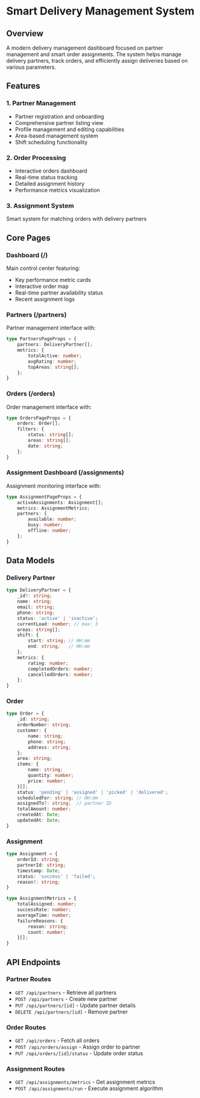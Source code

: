 # Smart Delivery Management System

## Overview
A modern delivery management dashboard focused on partner management and smart order assignments. The system helps manage delivery partners, track orders, and efficiently assign deliveries based on various parameters.

## Features

### 1. Partner Management
- Partner registration and onboarding
- Comprehensive partner listing view
- Profile management and editing capabilities
- Area-based management system
- Shift scheduling functionality

### 2. Order Processing
- Interactive orders dashboard
- Real-time status tracking
- Detailed assignment history
- Performance metrics visualization

### 3. Assignment System
Smart system for matching orders with delivery partners

## Core Pages

### Dashboard (/)
Main control center featuring:
- Key performance metric cards
- Interactive order map
- Real-time partner availability status
- Recent assignment logs

### Partners (/partners)
Partner management interface with:
```typescript
type PartnersPageProps = {
    partners: DeliveryPartner[];
    metrics: {
        totalActive: number;
        avgRating: number;
        topAreas: string[];
    };
}
```

### Orders (/orders)
Order management interface with:
```typescript
type OrdersPageProps = {
    orders: Order[];
    filters: {
        status: string[];
        areas: string[];
        date: string;
    };
}
```

### Assignment Dashboard (/assignments)
Assignment monitoring interface with:
```typescript
type AssignmentPageProps = {
    activeAssignments: Assignment[];
    metrics: AssignmentMetrics;
    partners: {
        available: number;
        busy: number;
        offline: number;
    };
}
```

## Data Models

### Delivery Partner
```typescript
type DeliveryPartner = {
    _id?: string;
    name: string;
    email: string;
    phone: string;
    status: 'active' | 'inactive';
    currentLoad: number; // max: 3
    areas: string[];
    shift: {
        start: string; // HH:mm
        end: string;   // HH:mm
    };
    metrics: {
        rating: number;
        completedOrders: number;
        cancelledOrders: number;
    };
}
```

### Order
```typescript
type Order = {
    _id: string;
    orderNumber: string;
    customer: {
        name: string;
        phone: string;
        address: string;
    };
    area: string;
    items: {
        name: string;
        quantity: number;
        price: number;
    }[];
    status: 'pending' | 'assigned' | 'picked' | 'delivered';
    scheduledFor: string; // HH:mm
    assignedTo?: string;  // partner ID
    totalAmount: number;
    createdAt: Date;
    updatedAt: Date;
}
```

### Assignment
```typescript
type Assignment = {
    orderId: string;
    partnerId: string;
    timestamp: Date;
    status: 'success' | 'failed';
    reason?: string;
}

type AssignmentMetrics = {
    totalAssigned: number;
    successRate: number;
    averageTime: number;
    failureReasons: {
        reason: string;
        count: number;
    }[];
}
```

## API Endpoints

### Partner Routes
- `GET /api/partners` - Retrieve all partners
- `POST /api/partners` - Create new partner
- `PUT /api/partners/[id]` - Update partner details
- `DELETE /api/partners/[id]` - Remove partner

### Order Routes
- `GET /api/orders` - Fetch all orders
- `POST /api/orders/assign` - Assign order to partner
- `PUT /api/orders/[id]/status` - Update order status

### Assignment Routes
- `GET /api/assignments/metrics` - Get assignment metrics
- `POST /api/assignments/run` - Execute assignment algorithm



